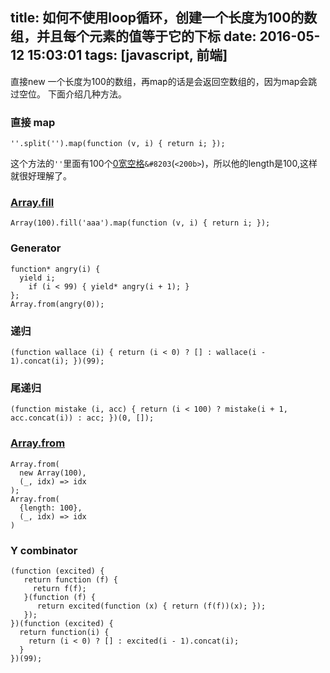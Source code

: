 title: 如何不使用loop循环，创建一个长度为100的数组，并且每个元素的值等于它的下标
date: 2016-05-12 15:03:01
tags: [javascript, 前端]
---

直接new 一个长度为100的数组，再map的话是会返回空数组的，因为map会跳过空位。
下面介绍几种方法。
<!-- more -->
<!-- toc -->

### 直接 map
```
'​​​​​​​​​​​​​​​​​​​​​​​​​​​​​​​​​​​​​​​​​​​​​​​​​​​​​​​​​​​​​​​​​​​​​​​​​​​​​​​​​​​​​​​​​​​​​​​​​​​​'.split('').map(function (v, i) { return i; });
```

这个方法的`''`里面有100个[0宽空格](http://www.fileformat.info/info/unicode/char/200b/index.htm)`&#8203`(`<200b>`)，所以他的length是100,这样就很好理解了。

### [Array.fill](https://www.google.com.hk/url?sa=t&rct=j&q=&esrc=s&source=web&cd=1&ved=0ahUKEwiB26-pgdTMAhUDp5QKHStWA1wQFggaMAA&url=https%3a%2f%2fdeveloper%2emozilla%2eorg%2fen%2fdocs%2fWeb%2fJavaScript%2fReference%2fGlobal_Objects%2fArray%2ffill&usg=AFQjCNEcx58m1cuRii4Fa5P0Pz7xqyIwMw&sig2=qABOVx3Nk6VDqwu-v-vHIg)
```
Array(100).fill('aaa').map(function (v, i) { return i; });
```

### Generator
```
function* angry(i) {
  yield i;
    if (i < 99) { yield* angry(i + 1); }
};
Array.from(angry(0));
```

### 递归
```
(function wallace (i) { return (i < 0) ? [] : wallace(i - 1).concat(i); })(99);
```
### 尾递归
```
(function mistake (i, acc) { return (i < 100) ? mistake(i + 1, acc.concat(i)) : acc; })(0, []);
```
### [Array.from](https://developer.mozilla.org/en/docs/Web/JavaScript/Reference/Global_Objects/Array/from)
```
Array.from(
  new Array(100),
  (_, idx) => idx
);
Array.from(
  {length: 100},
  (_, idx) => idx
)
```
###  Y combinator
```
(function (excited) {
   return function (f) {
     return f(f);
   }(function (f) {
      return excited(function (x) { return (f(f))(x); });
   });
})(function (excited) {
  return function(i) {
    return (i < 0) ? [] : excited(i - 1).concat(i);
  }
})(99);
```
